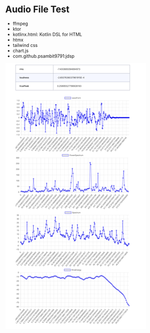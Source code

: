 

# Audio File Test

- ffmpeg
- ktor
- kotlinx.html: Kotlin DSL for HTML
- htmx
- tailwind css
- chart.js
- com.github.psambit9791:jdsp


![img_2.png](img_2.png)

